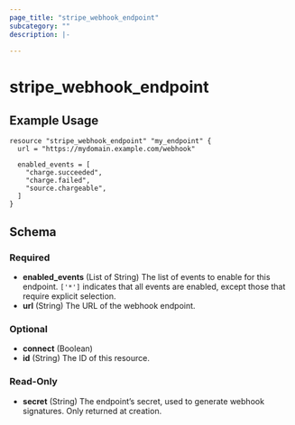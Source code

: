 ```yaml
---
page_title: "stripe_webhook_endpoint"
subcategory: ""
description: |-
  
---
```


# stripe_webhook_endpoint

## Example Usage

```hcl
resource "stripe_webhook_endpoint" "my_endpoint" {
  url = "https://mydomain.example.com/webhook"

  enabled_events = [
    "charge.succeeded",
    "charge.failed",
    "source.chargeable",
  ]
}
```

## Schema

### Required

- **enabled_events** (List of String) The list of events to enable for this endpoint. `['*']` indicates that all events are enabled, except those that require explicit selection.
- **url** (String) The URL of the webhook endpoint.

### Optional

- **connect** (Boolean)
- **id** (String) The ID of this resource.

### Read-Only

- **secret** (String) The endpoint’s secret, used to generate webhook signatures. Only returned at creation.



